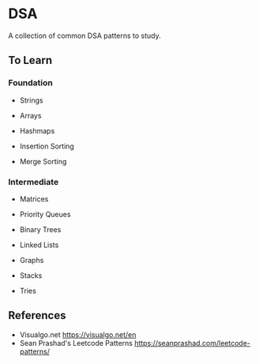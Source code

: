 # DSA
A collection of common DSA patterns to study. 

## To Learn

### Foundation
- Strings
- Arrays
- Hashmaps

- Insertion Sorting
- Merge Sorting

### Intermediate 
- Matrices
- Priority Queues
- Binary Trees

- Linked Lists
- Graphs
- Stacks
- Tries

## References
- Visualgo.net
https://visualgo.net/en
- Sean Prashad's Leetcode Patterns
https://seanprashad.com/leetcode-patterns/
